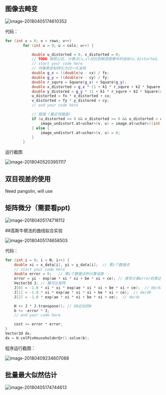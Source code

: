 ## 图像去畸变

![image-20180405174610352](https://farm1.staticflickr.com/797/26392810897_54a0c879f5_o.png)

代码：

```c++
for (int v = 0; v < rows; v++)
        for (int u = 0; u < cols; u++) {

            double u_distorted = 0, v_distorted = 0;
            // TODO 按照公式，计算点(u,v)对应到畸变图像中的坐标(u_distorted, v_distorted) (~6 lines)
            // start your code here
            // 将像素坐标转化为归一化坐标
            double g_x = ((double)u - cx) / fx;
            double g_y = ((double)v - cy) / fy;
            double r_squre = Square(g_x) + Square(g_y);
            double x_distorted = g_x * (1 + k1 * r_squre + k2 * Square(r_squre)) +2 * p1 * g_x * g_y + p2 * (r_squre + 2 * Square(g_x));
            double y_distored = g_y * (1 + k1 * r_squre + k2 * Square(r_squre)) + p1 *(r_squre + 2 * Square(g_y)) + 2 * p2 * g_x * g_y;
            u_distorted = fx * x_distorted + cx;
            v_distorted = fy * y_distored + cy;
            // end your code here

            // 赋值 (最近邻插值)
            if (u_distorted >= 0 && v_distorted >= 0 && u_distorted < cols && v_distorted < rows) {
                image_undistort.at<uchar>(v, u) = image.at<uchar>((int) v_distorted, (int) u_distorted);
            } else {
                image_undistort.at<uchar>(v, u) = 0;
            }
        }
```

运行截图

![image-20180405203951117](https://farm1.staticflickr.com/893/27393812508_0d5aa32c06_o.png)

## 双目视差的使用

Need pangolin, will use 

## 矩阵微分（需要看ppt)

![image-20180405174718112](https://farm1.staticflickr.com/789/41264491201_7d757a0893_o.png)

##高斯牛顿法的曲线拟合实验

![image-20180405174658503](https://farm1.staticflickr.com/884/41264487951_ef7602dc8b_o.png)

代码：

```c++
for (int i = 0; i < N; i++) {
    double xi = x_data[i], yi = y_data[i];  // 第i个数据点
    // start your code here
    double error = 0;   // 第i个数据点的计算误差
    error = yi - exp(ae * xi * xi + be * xi + ce); // 填写计算error的表达式
    Vector3d J; // 雅可比矩阵
    J[0] = -1.0 * xi * xi * exp(ae * xi * xi + be * xi + ce);  // de/da
    J[1] = -1.0 * xi * exp(ae * xi * xi + be * xi + ce);  // de/db
    J[2] = -1.0 * exp(ae * xi * xi + be * xi + ce);  // de/dc

    H += J * J.transpose(); // GN近似的H
    b += -error * J;
    // end your code here

    cost += error * error;
}
Vector3d dx;
dx = H.colPivHouseholderQr().solve(b);
```



程序运行截图：

![image-20180409234607088](https://farm1.staticflickr.com/808/27488489108_9df707008f_o.png)

## 批量最大似然估计

![image-20180405174744613](https://farm1.staticflickr.com/789/41264498131_acfd561732_o.png)


